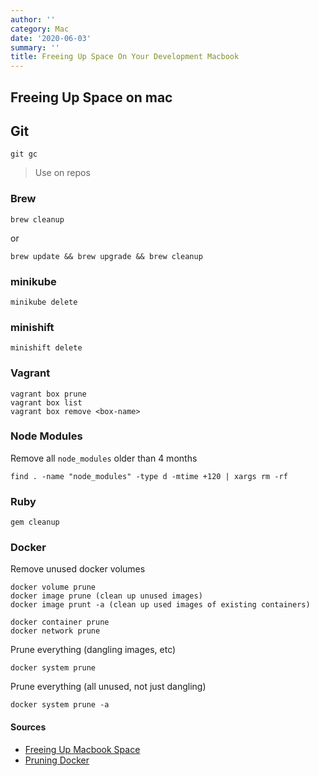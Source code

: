 ```yaml
---
author: ''
category: Mac
date: '2020-06-03'
summary: ''
title: Freeing Up Space On Your Development Macbook
---
```

## Freeing Up Space on mac

## Git

    git gc

> Use on repos

### Brew

    brew cleanup

or

    brew update && brew upgrade && brew cleanup

### minikube

    minikube delete

### minishift

    minishift delete

### Vagrant

    vagrant box prune
    vagrant box list
    vagrant box remove <box-name>

### Node Modules

Remove all `node_modules` older than 4 months

    find . -name "node_modules" -type d -mtime +120 | xargs rm -rf

### Ruby

    gem cleanup

### Docker

Remove unused docker volumes

    docker volume prune 
    docker image prune (clean up unused images)
    docker image prunt -a (clean up used images of existing containers)
    
    docker container prune
    docker network prune

Prune everything (dangling images, etc)

    docker system prune

Prune everything (all unused, not just dangling)

    docker system prune -a

#### Sources

* [Freeing Up Macbook Space](https://www.freecodecamp.org/news/how-to-free-up-space-on-your-developer-mac-f542f66ddfb/)
* [Pruning Docker](https://docs.docker.com/config/pruning/)